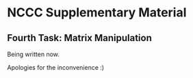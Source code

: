 # NCCC Supplementary Material

## Fourth Task: Matrix Manipulation

Being written now.

Apologies for the inconvenience :)
